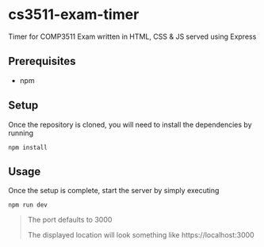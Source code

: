 # cs3511-exam-timer
Timer for COMP3511 Exam written in HTML, CSS & JS served using Express

## Prerequisites
* npm

## Setup 
Once the repository is cloned, you will need to install the dependencies by running
```
npm install
```

## Usage
Once the setup is complete, start the server by simply executing
```
npm run dev
```
> The port defaults to 3000
>
> The displayed location will look something like https://localhost:3000
